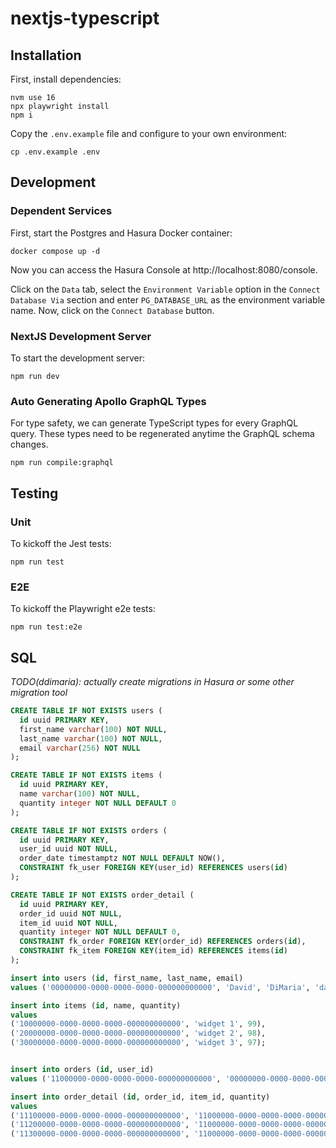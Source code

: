 # nextjs-typescript

## Installation

First, install dependencies:

```shell
nvm use 16
npx playwright install
npm i
```

Copy the `.env.example` file and configure to your own environment:

```shell
cp .env.example .env
```

## Development

### Dependent Services

First, start the Postgres and Hasura Docker container:

```shell
docker compose up -d
```

Now you can access the Hasura Console at http://localhost:8080/console.

Click on the `Data` tab, select the `Environment Variable` option in the `Connect Database Via` section and enter `PG_DATABASE_URL` as the environment variable name.  Now, click on the `Connect Database` button.

### NextJS Development Server

To start the development server:

```shell
npm run dev
```

### Auto Generating Apollo GraphQL Types

For type safety, we can generate TypeScript types for every GraphQL query.  These types need to be regenerated anytime the GraphQL schema changes.

```shell
npm run compile:graphql
```

## Testing

### Unit

To kickoff the Jest tests:

```shell
npm run test
```

### E2E

To kickoff the Playwright e2e tests:

```shell
npm run test:e2e
```

## SQL

_TODO(ddimaria): actually create migrations in Hasura or some other migration tool_

```sql
CREATE TABLE IF NOT EXISTS users (
  id uuid PRIMARY KEY,
  first_name varchar(100) NOT NULL,
  last_name varchar(100) NOT NULL,
  email varchar(256) NOT NULL
);

CREATE TABLE IF NOT EXISTS items (
  id uuid PRIMARY KEY,
  name varchar(100) NOT NULL,
  quantity integer NOT NULL DEFAULT 0
);

CREATE TABLE IF NOT EXISTS orders (
  id uuid PRIMARY KEY,
  user_id uuid NOT NULL,
  order_date timestamptz NOT NULL DEFAULT NOW(),
  CONSTRAINT fk_user FOREIGN KEY(user_id) REFERENCES users(id)
);

CREATE TABLE IF NOT EXISTS order_detail (
  id uuid PRIMARY KEY,
  order_id uuid NOT NULL,
  item_id uuid NOT NULL,
  quantity integer NOT NULL DEFAULT 0,
  CONSTRAINT fk_order FOREIGN KEY(order_id) REFERENCES orders(id),
  CONSTRAINT fk_item FOREIGN KEY(item_id) REFERENCES items(id)
);

insert into users (id, first_name, last_name, email)
values ('00000000-0000-0000-0000-000000000000', 'David', 'DiMaria', 'david@littlebearlabs.io');

insert into items (id, name, quantity)
values 
('10000000-0000-0000-0000-000000000000', 'widget 1', 99),
('20000000-0000-0000-0000-000000000000', 'widget 2', 98),
('30000000-0000-0000-0000-000000000000', 'widget 3', 97);


insert into orders (id, user_id)
values ('11000000-0000-0000-0000-000000000000', '00000000-0000-0000-0000-000000000000');

insert into order_detail (id, order_id, item_id, quantity)
values 
('11100000-0000-0000-0000-000000000000', '11000000-0000-0000-0000-000000000000', '10000000-0000-0000-0000-000000000000', 1),
('11200000-0000-0000-0000-000000000000', '11000000-0000-0000-0000-000000000000', '10000000-0000-0000-0000-000000000000', 2),
('11300000-0000-0000-0000-000000000000', '11000000-0000-0000-0000-000000000000', '10000000-0000-0000-0000-000000000000', 3);
```